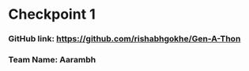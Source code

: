 # Checkpoint 1

### GitHub link: https://github.com/rishabhgokhe/Gen-A-Thon

### Team Name: Aarambh
